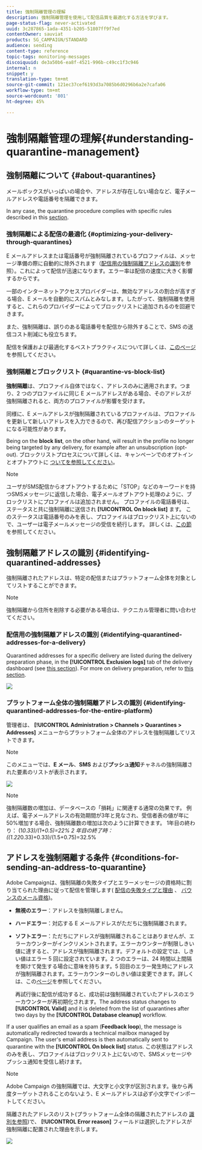 ```yaml
---
title: 強制隔離管理の理解
description: 強制隔離管理を使用して配信品質を最適化する方法を学びます。
page-status-flag: never-activated
uuid: 3c287865-1ada-4351-b205-51807ff9f7ed
contentOwner: sauviat
products: SG_CAMPAIGN/STANDARD
audience: sending
content-type: reference
topic-tags: monitoring-messages
discoiquuid: de3a50b6-ea8f-4521-996b-c49cc1f3c946
internal: n
snippet: y
translation-type: tm+mt
source-git-commit: 121ec37cef6193d3a7085b6d0296b6a2e7cafa06
workflow-type: tm+mt
source-wordcount: '801'
ht-degree: 45%

---
```



# 強制隔離管理の理解{#understanding-quarantine-management}

## 強制隔離について {#about-quarantines}

メールボックスがいっぱいの場合や、アドレスが存在しない場合など、電子メールアドレスや電話番号を隔離できます。

In any case, the quarantine procedure complies with specific rules described in this [section](#conditions-for-sending-an-address-to-quarantine).

### 強制隔離による配信の最適化 {#optimizing-your-delivery-through-quarantines}

E メールアドレスまたは電話番号が強制隔離されているプロファイルは、メッセージ準備の際に自動的に除外されます（[配信用の強制隔離アドレスの識別](#identifying-quarantined-addresses-for-a-delivery)を参照）。これによって配信が迅速になります。エラー率は配信の速度に大きく影響するからです。

一部のインターネットアクセスプロバイダーは、無効なアドレスの割合が高すぎる場合、E メールを自動的にスパムとみなします。したがって、強制隔離を使用すると、これらのプロバイダーによってブロックリストに追加されるのを回避できます。

また、強制隔離は、誤りのある電話番号を配信から除外することで、SMS の送信コスト削減にも役立ちます。

配信を保護および最適化するベストプラクティスについて詳しくは、[このページ](https://docs.campaign.adobe.com/doc/standard/getting_started/en/ACS_DeliveryBestPractices.html)を参照してください。

### 強制隔離とブロックリスト {#quarantine-vs-block-list}

**強制隔離**&#x200B;は、プロファイル自体ではなく、アドレスのみに適用されます。つまり、2 つのプロファイルに同じ E メールアドレスがある場合、そのアドレスが強制隔離されると、両方のプロファイルが影響を受けます。

同様に、E メールアドレスが強制隔離されているプロファイルは、プロファイルを更新して新しいアドレスを入力できるので、再び配信アクションのターゲットになる可能性があります。

Being on the **block list**, on the other hand, will result in the profile no longer being targeted by any delivery, for example after an unsubscription (opt-out). ブロックリストプロセスについて詳しくは、キャンペーンでのオプトインとオプトアウトに [ついてを参照してください](../../audiences/using/about-opt-in-and-opt-out-in-campaign.md)。

>[!NOTE]
>
>ユーザがSMS配信からオプトアウトするために「STOP」などのキーワードを持つSMSメッセージに返信した場合、電子メールオプトアウト処理のように、ブロックリストにプロファイルは追加されません。 プロファイルの電話番号は、ステータスと共に強制隔離に送信され **[!UICONTROL On block list]** ます。 このステータスは電話番号のみを表し、プロファイルはブロックリスト上にないので、ユーザーは電子メールメッセージの受信を続行します。 詳しくは、[この節](../../channels/using/managing-incoming-sms.md#managing-stop-sms)を参照してください。

## 強制隔離アドレスの識別 {#identifying-quarantined-addresses}

強制隔離されたアドレスは、特定の配信またはプラットフォーム全体を対象としてリストすることができます。

>[!NOTE]
>
>強制隔離から住所を削除する必要がある場合は、テクニカル管理者に問い合わせてください。

### 配信用の強制隔離アドレスの識別 {#identifying-quarantined-addresses-for-a-delivery}

Quarantined addresses for a specific delivery are listed during the delivery preparation phase, in the **[!UICONTROL Exclusion logs]** tab of the delivery dashboard (see [this section](../../sending/using/monitoring-a-delivery.md#exclusion-logs)). For more on delivery preparation, refer to [this section](../../sending/using/preparing-the-send.md).

![](assets/exclusion_logs.png)

### プラットフォーム全体の強制隔離アドレスの識別 {#identifying-quarantined-addresses-for-the-entire-platform}

管理者は、 **[!UICONTROL Administration > Channels > Quarantines > Addresses]** メニューからプラットフォーム全体のアドレスを強制隔離してリストできます。

>[!NOTE]
>
>このメニューでは、**E メール**、**SMS** および&#x200B;**プッシュ通知**&#x200B;チャネルの強制隔離された要素のリストが表示されます。

![](assets/quarantines1.png)

>[!NOTE]
>
>強制隔離数の増加は、データベースの「損耗」に関連する通常の効果です。 例えば、電子メールアドレスの有効期間が3年と見なされ、受信者表の値が年に50%増加する場合、強制隔離数の増加は次のように計算できます。 1年目の終わり： (1*0.33)/(1+0.5)=22% 2 年目の終了時：((1.22*0.33)+0.33)/(1.5+0.75)=32.5%

## アドレスを強制隔離する条件 {#conditions-for-sending-an-address-to-quarantine}

Adobe Campaignは、強制隔離の失敗タイプとエラーメッセージの資格時に割り当てられた理由に従って配信を管理します( [配信の失敗タイプと理由](../../sending/using/understanding-delivery-failures.md#delivery-failure-types-and-reasons) 、 [バウンスのメール資格](../../sending/using/understanding-delivery-failures.md#bounce-mail-qualification))。

* **無視のエラー**：アドレスを強制隔離しません。
* **ハードエラー**：対応する E メールアドレスがただちに強制隔離されます。
* **ソフトエラー**：ただちにアドレスが強制隔離されることはありませんが、エラーカウンターがインクリメントされます。エラーカウンターが制限しきい値に達すると、アドレスが強制隔離されます。デフォルトの設定では、しきい値はエラー 5 回に設定されています。2 つのエラーは、24 時間以上間隔を開けて発生する場合に意味を持ちます。5 回目のエラー発生時にアドレスが強制隔離されます。エラーカウンターのしきい値は変更できます。詳しくは、この[ページ](../../administration/using/configuring-email-channel.md#email-channel-parameters)を参照してください。

   再試行後に配信が成功すると、成功前は強制隔離されていたアドレスのエラーカウンターが再初期化されます。The address status changes to **[!UICONTROL Valid]** and it is deleted from the list of quarantines after two days by the **[!UICONTROL Database cleanup]** workflow.

If a user qualifies an email as a spam (**Feedback loop**), the message is automatically redirected towards a technical mailbox managed by Campaign. The user&#39;s email address is then automatically sent to quarantine with the **[!UICONTROL On block list]** status. この状態はアドレスのみを表し、プロファイルはブロックリスト上にないので、SMSメッセージやプッシュ通知を受信し続けます。

>[!NOTE]
Adobe Campaign の強制隔離では、大文字と小文字が区別されます。後から再度ターゲットされることのないよう、E メールアドレスは必ず小文字でインポートしてください。

隔離されたアドレスのリスト(プラットフォーム全体の隔離されたアドレスの [識別を参照](#identifying-quarantined-addresses-for-the-entire-platform))で、 **[!UICONTROL Error reason]** フィールドは選択したアドレスが強制隔離に配置された理由を示します。

![](assets/quarantines2.png)

